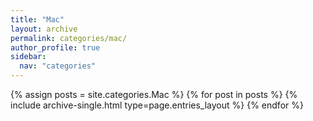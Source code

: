 ```yaml
---
title: "Mac"
layout: archive
permalink: categories/mac/
author_profile: true
sidebar:
  nav: "categories"
---
```


{% assign posts = site.categories.Mac %}
{% for post in posts %} {% include archive-single.html type=page.entries_layout %} {% endfor %}
